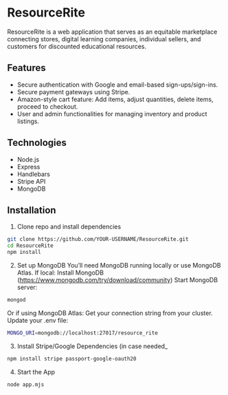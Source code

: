 # ResourceRite

ResourceRite is a web application that serves as an equitable marketplace connecting stores, digital learning companies, individual sellers, and customers for discounted educational resources. 

## Features
- Secure authentication with Google and email-based sign-ups/sign-ins.
- Secure payment gateways using Stripe.
- Amazon-style cart feature: Add items, adjust quantities, delete items, proceed to checkout.
- User and admin functionalities for managing inventory and product listings.

## Technologies
- Node.js
- Express
- Handlebars
- Stripe API
- MongoDB

## Installation
1. Clone repo and install dependencies
```bash
git clone https://github.com/YOUR-USERNAME/ResourceRite.git
cd ResourceRite
npm install
```
2. Set up MongoDB
You’ll need MongoDB running locally or use MongoDB Atlas.
If local:
Install MongoDB (https://www.mongodb.com/try/download/community)
Start MongoDB server:
```bash
mongod
```
Or if using MongoDB Atlas:
Get your connection string from your cluster.
Update your .env file:
``` bash
MONGO_URI=mongodb://localhost:27017/resource_rite
```

3. Install Stripe/Google Dependencies (in case needed_
```bash
npm install stripe passport-google-oauth20
```

4. Start the App
``` bash
node app.mjs
```

